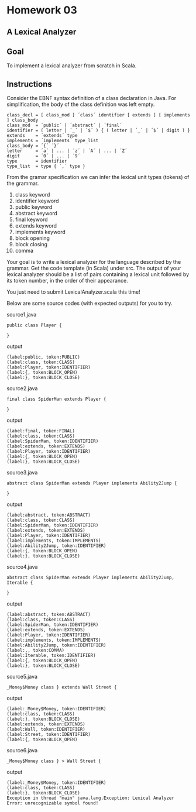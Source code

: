 # Homework 03

## A Lexical Analyzer

## Goal

To implement a lexical analyzer from scratch in Scala. 

## Instructions

Consider the EBNF syntax definition of a class declaration in Java. For simplification, the body of the class definition was left empty.  

```
class_decl = [ class_mod ] ´class´ identifier [ extends ] [ implements ] class_body
class_mod  = ´public´ | ´abstract´ | ´final´
identifier = ( letter | ´_´ | ´$´ ) { ( letter | ´_´ | ´$´ | digit ) }  
extends    = ´extends´ type
implements = ´implements´ type_list
class_body = ´{´ ´}´
letter     = ´a´ | ... | ´z´ | ´A´ | ... | ´Z´
digit      = ´0´ | ... | ´9´
type       = identifier
type_list  = type { ´,´ type }
```

From the gramar specification we can infer the lexical unit types (tokens) of the grammar.

1. class keyword
2. identifier keyword
3. public keyword
4. abstract keyword
5. final keyword
6. extends keyword
7. implements keyword
8. block opening
9. block closing
10. comma

Your goal is to write a lexical analyzer for the language described by the grammar.  Get the code template (in Scala) under src.  The output of your lexical analyzer should be a list of pairs containing a lexical unit followed by its token number, in the order of their appearance.  

You just need to submit LexicalAnalyzer.scala this time!

Below are some source codes (with expected outputs) for you to try.  

source1.java 
```
public class Player {

} 
```

output
```
(label:public, token:PUBLIC)
(label:class, token:CLASS)
(label:Player, token:IDENTIFIER)
(label:{, token:BLOCK_OPEN)
(label:}, token:BLOCK_CLOSE) 
```

source2.java
```
final class SpiderMan extends Player {

}
```
 
output
```
(label:final, token:FINAL)
(label:class, token:CLASS)
(label:SpiderMan, token:IDENTIFIER)
(label:extends, token:EXTENDS)
(label:Player, token:IDENTIFIER)
(label:{, token:BLOCK_OPEN)
(label:}, token:BLOCK_CLOSE)
```

source3.java
```
abstract class SpiderMan extends Player implements Ability2Jump {

}
```

output
```
(label:abstract, token:ABSTRACT)
(label:class, token:CLASS)
(label:SpiderMan, token:IDENTIFIER)
(label:extends, token:EXTENDS)
(label:Player, token:IDENTIFIER)
(label:implements, token:IMPLEMENTS)
(label:Ability2Jump, token:IDENTIFIER)
(label:{, token:BLOCK_OPEN)
(label:}, token:BLOCK_CLOSE)
```

source4.java
```
abstract class SpiderMan extends Player implements Ability2Jump, Iterable {

}
```

output
```
(label:abstract, token:ABSTRACT)
(label:class, token:CLASS)
(label:SpiderMan, token:IDENTIFIER)
(label:extends, token:EXTENDS)
(label:Player, token:IDENTIFIER)
(label:implements, token:IMPLEMENTS)
(label:Ability2Jump, token:IDENTIFIER)
(label:,, token:COMMA)
(label:Iterable, token:IDENTIFIER)
(label:{, token:BLOCK_OPEN)
(label:}, token:BLOCK_CLOSE)
```

source5.java
```
_Money$Money class } extends Wall Street {
```

output
```
(label:_Money$Money, token:IDENTIFIER)
(label:class, token:CLASS)
(label:}, token:BLOCK_CLOSE)
(label:extends, token:EXTENDS)
(label:Wall, token:IDENTIFIER)
(label:Street, token:IDENTIFIER)
(label:{, token:BLOCK_OPEN)
```

source6.java
```
_Money$Money class } > Wall Street {
```

output
```
(label:_Money$Money, token:IDENTIFIER)
(label:class, token:CLASS)
(label:}, token:BLOCK_CLOSE)
Exception in thread "main" java.lang.Exception: Lexical Analyzer Error: unrecognizable symbol found!
```
